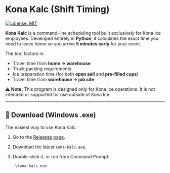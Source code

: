 # Kona Kalc (Shift Timing)

[![License: MIT](https://img.shields.io/badge/License-MIT-yellow.svg)](LICENSE)

**Kona Kalc** is a command-line scheduling tool built exclusively for Kona Ice employees.
Developed entirely in **Python**, it calculates the exact time you need to leave home so you arrive **5 minutes early** for your event.

The tool factors in:
- Travel time from **home → warehouse**
- Truck packing requirements
- Ice preparation time (for both **open sell** and **pre-filled cups**)
- Travel time from **warehouse → job site**

⚠️ **Note:** This program is designed only for Kona Ice operations. It is not intended or supported for use outside of Kona Ice.

---

## 🚀 Download (Windows .exe)

The easiest way to use Kona Kalc:

1. Go to the [Releases page](../../releases).
2. Download the latest `kona-kalc.exe`.
3. Double-click it, or run from Command Prompt:

   ```powershell
   .\kona-kalc.exe
